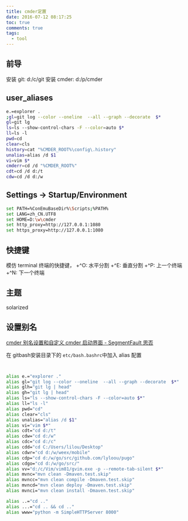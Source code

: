 ```yaml
---
title: cmder定置
date: 2016-07-12 08:17:25
toc: true
comments: true
tags:
  - tool
---
```


## 前导

安装 git: d:/c/git
安装 cmder: d:/p/cmder

## user_aliases

```sh
e.=explorer .
;gl=git log --color --oneline  --all --graph --decorate  $*
gl=git lg
ls=ls --show-control-chars -F --color=auto $*
ll=ls -l
pwd=cd
clear=cls
history=cat "%CMDER_ROOT%\config\.history"
unalias=alias /d $1
vi=vim $*
cmderr=cd /d "%CMDER_ROOT%"
cdt=cd /d d:/t
cdw=cd /d d:/w
```

## Settings -> Startup/Environment

```sh
set PATH=%ConEmuBaseDir%\Scripts;%PATH%
set LANG=zh_CN.UTF8
set HOME=D:\w\cmder
set http_proxy=http://127.0.0.1:1080
set https_proxy=http://127.0.0.1:1080
```

## 快捷键

模仿 terminal 终端的快捷键，
+^O: 水平分割
+^E: 垂直分割
+^P: 上一个终端
+^N: 下一个终端

## 主题

solarized

## 设置别名

[cmder 别名设置和自定义 cmder 启动界面 - SegmentFault 思否](https://segmentfault.com/a/1190000010304395)

在 gitbash安装目录下的 `etc/bash.bashrc`中加入 alias 配置
```sh


alias e.="explorer ."
alias gl="git log --color --oneline  --all --graph --decorate  $*"
alias glh="git lg | head"
alias gh="git lg | head"
alias ls="ls --show-control-chars -F --color=auto $*"
alias ll="ls -l"
alias pwd="cd"
alias clear="cls"
alias unalias="alias /d $1"
alias vi="vim $*"
alias cdt="cd d:/t"
alias cdw="cd d:/w"
alias cdc="cd d:/c"
alias cdd="cd C:/Users/lilou/Desktop"
alias cdwr="cd d:/w/weex/mobile"
alias cdp="cd d:/w/go/src/github.com/lyloou/pugo"
alias cdgo="cd d:/w/go/src/"
alias vv="d:/c/Vim/vim81/gvim.exe -p --remote-tab-silent $*"
alias mvnc="mvn clean -Dmaven.test.skip"
alias mvncc="mvn clean compile -Dmaven.test.skip"
alias mvncd="mvn clean deploy -Dmaven.test.skip"
alias mvnci="mvn clean install -Dmaven.test.skip"

alias ..="cd .."
alias ...="cd .. && cd .."
alias www="python -m SimpleHTTPServer 8000"

```